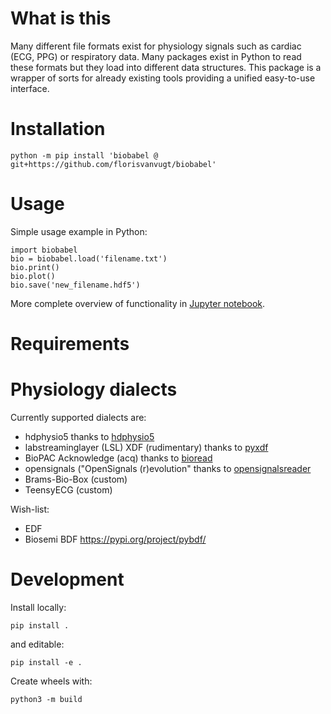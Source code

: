 

# What is this

Many different file formats exist for physiology signals such as cardiac (ECG, PPG) or respiratory data. Many packages exist in Python to read these formats but they load into different data structures. This package is a wrapper of sorts for already existing tools providing a unified easy-to-use interface.



# Installation

```
python -m pip install 'biobabel @ git+https://github.com/florisvanvugt/biobabel'
```

# Usage


Simple usage example in Python:

```
import biobabel
bio = biobabel.load('filename.txt')
bio.print()
bio.plot()
bio.save('new_filename.hdf5')
```

More complete overview of functionality in [Jupyter notebook](https://github.com/florisvanvugt/biobabel/blob/main/tests/Usage.ipynb).


# Requirements


# Physiology dialects

Currently supported dialects are:
* hdphysio5 thanks to [hdphysio5](https://github.com/florisvanvugt/hdphysio5)
* labstreaminglayer (LSL) XDF (rudimentary) thanks to [pyxdf](https://pypi.org/project/pyxdf/)
* BioPAC Acknowledge (acq) thanks to [bioread](https://pypi.org/project/bioread/)
* opensignals ("OpenSignals (r)evolution" thanks to [opensignalsreader](https://github.com/PGomes92/opensignalsreader)
* Brams-Bio-Box (custom)
* TeensyECG (custom)

Wish-list:
* EDF
* Biosemi BDF https://pypi.org/project/pybdf/


# Development

Install locally:

```
pip install .
```

and editable:

```
pip install -e .
```



Create wheels with:

```
python3 -m build
```


